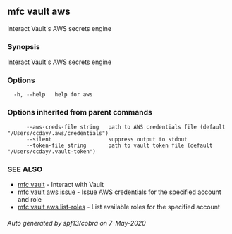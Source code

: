 ## mfc vault aws

Interact Vault's AWS secrets engine

### Synopsis

Interact Vault's AWS secrets engine

### Options

```
  -h, --help   help for aws
```

### Options inherited from parent commands

```
      --aws-creds-file string   path to AWS credentials file (default "/Users/ccday/.aws/credentials")
      --silent                  suppress output to stdout
      --token-file string       path to vault token file (default "/Users/ccday/.vault-token")
```

### SEE ALSO

* [mfc vault](mfc_vault.md)	 - Interact with Vault
* [mfc vault aws issue](mfc_vault_aws_issue.md)	 - Issue AWS credentials for the specified account and role
* [mfc vault aws list-roles](mfc_vault_aws_list-roles.md)	 - List available roles for the specified account

###### Auto generated by spf13/cobra on 7-May-2020
